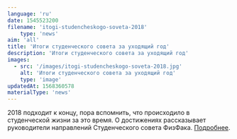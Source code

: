 ```yaml
---
language: 'ru'
date: 1545523200
filename: 'itogi-studencheskogo-soveta-2018'
    type: 'news'
aim: 'all'
title: 'Итоги студенческого совета за уходящий год'
description: 'Итоги студенческого совета за уходящий год'
images:
  - src: '/images/itogi-studencheskogo-soveta-2018.jpg'
    alt: 'Итоги студенческого совета за уходящий год'
    type: 'image'
updatedAt: 1568360578
materialType: 'news'
---
```

2018 подходит к концу, пора вспомнить, что происходило в студенческой жизни за это время. О достижениях рассказывает руководители направлений Студенческого совета ФизФака. [Подробнее](https://vk.com/@physvsu-itogi-goda-studencheskogo-soveta).
